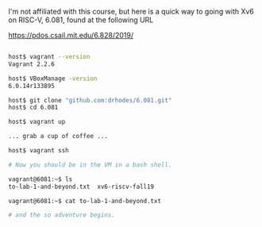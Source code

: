 I'm not affiliated with this course, but here is a quick way to going
with Xv6 on RISC-V, 6.081, found at the following URL

 https://pdos.csail.mit.edu/6.828/2019/


```bash

host$ vagrant --version
Vagrant 2.2.6

host$ VBoxManage -version
6.0.14r133895

host$ git clone "github.com:drhodes/6.081.git"
host$ cd 6.081

host$ vagrant up

... grab a cup of coffee ...

host$ vagrant ssh

# Now you should be in the VM in a bash shell.

vagrant@6081:~$ ls
to-lab-1-and-beyond.txt  xv6-riscv-fall19

vagrant@6081:~$ cat to-lab-1-and-beyond.txt

# and the so adventure begins.

```

